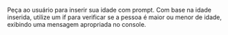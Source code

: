 Peça ao usuário para inserir sua idade com prompt. Com base na idade inserida, utilize um if para verificar se a pessoa é maior ou menor de idade, exibindo uma mensagem apropriada no console.